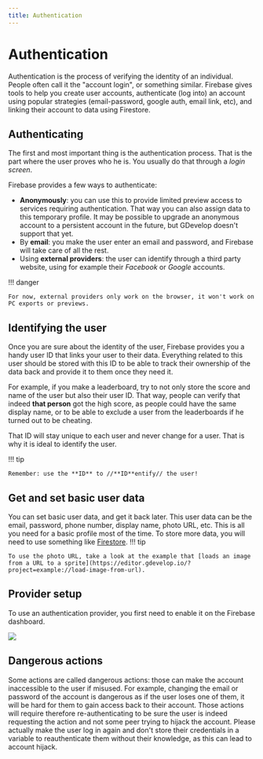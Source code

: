```yaml
---
title: Authentication
---
```

# Authentication

Authentication is the process of verifying the identity of an individual. People often call it the "account login", or something similar.
Firebase gives tools to help you create user accounts, authenticate (log into) an account using popular strategies (email-password, google auth, email link, etc),
and linking their account to data using Firestore.

## Authenticating

The first and most important thing is the authentication process. That is the part where the user proves who he is. You usually do that through a _login screen_.

Firebase provides a few ways to authenticate:

  - **Anonymously**: you can use this to provide limited preview access to services requiring authentication. That way you can also assign data to this temporary profile. It may be possible to upgrade an anonymous account to a persistent account in the future, but GDevelop doesn't support that yet.
  - By **email**: you make the user enter an email and password, and Firebase will take care of all the rest.
  - Using **external providers**: the user can identify through a third party website, using for example their _Facebook_ or _Google_ accounts.

!!! danger

    For now, external providers only work on the browser, it won't work on PC exports or previews.

## Identifying the user

Once you are sure about the identity of the user, Firebase provides you a handy user ID that links your user to their data.
Everything related to this user should be stored with this ID to be able to track their ownership of the data back and provide it to them
once they need it.

For example, if you make a leaderboard, try to not only store the score and name of the user but also their user ID. That way,
people can verify that indeed **that person** got the high score, as people could have the same display name,
or to be able to exclude a user from the leaderboards if he turned out to be cheating.

That ID will stay unique to each user and never change for a user. That is why it is ideal to identify the user.

!!! tip

    Remember: use the **ID** to //**ID**entify// the user!

## Get and set basic user data

You can set basic user data, and get it back later. This user data can be the email, password, phone number, display name, photo URL, etc.
This is all you need for a basic profile most of the time.
To store more data, you will need to use something like [Firestore](/gdevelop5/all-features/firebase/firestore).
!!! tip

    To use the photo URL, take a look at the example that [loads an image from a URL to a sprite](https://editor.gdevelop.io/?project=example://load-image-from-url).

## Provider setup

To use an authentication provider, you first need to enable it on the Firebase dashboard.

![](/gdevelop5/all-features/firebase/enable_signin.png)

## Dangerous actions

Some actions are called dangerous actions: those can make the account inaccessible to the user if misused.
For example, changing the email or password of the account is dangerous as if the user loses one of them, it will be hard for them to gain access back to their account.
Those actions will require therefore re-authenticating to be sure the user is indeed requesting the action and not some peer trying to hijack the account.
Please actually make the user log in again and don't store their credentials in a variable to reauthenticate them without their knowledge, as this can lead to account hijack.